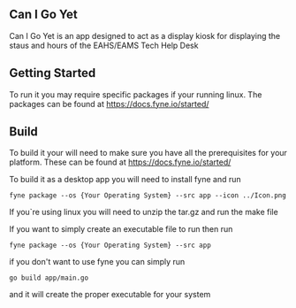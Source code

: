 ## Can I Go Yet
Can I Go Yet is an app designed to act as a display kiosk for displaying the staus and hours of the EAHS/EAMS Tech Help Desk

## Getting Started
To run it you may require specific packages if your running linux. The packages can be found at https://docs.fyne.io/started/ 

## Build
To build it your will need to make sure you have all the prerequisites for your platform. These can be found at https://docs.fyne.io/started/ 

To build it as a desktop app you will need to install fyne and run
```
fyne package --os {Your Operating System} --src app --icon ../Icon.png
```
If you`re using linux you will need to unzip the tar.gz and run the make file

If you want to simply create an executable file to run then run 
```
fyne package --os {Your Operating System} --src app
```

if you don't want to use fyne you can simply run
```
go build app/main.go
```
and it will create the proper executable for your system
